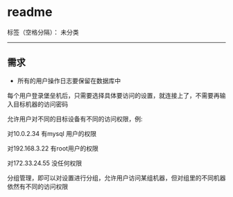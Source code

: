 ﻿# readme

标签（空格分隔）： 未分类

---

## 需求 ##





 
- 所有的用户操作日志要保留在数据库中

每个用户登录堡垒机后，只需要选择具体要访问的设置，就连接上了，不需要再输入目标机器的访问密码

允许用户对不同的目标设备有不同的访问权限，例:

对10.0.2.34 有mysql 用户的权限

对192.168.3.22 有root用户的权限

对172.33.24.55 没任何权限

分组管理，即可以对设置进行分组，允许用户访问某组机器，但对组里的不同机器依然有不同的访问权限　　




